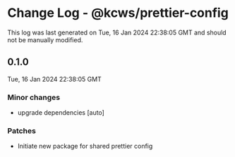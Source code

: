 # Change Log - @kcws/prettier-config

This log was last generated on Tue, 16 Jan 2024 22:38:05 GMT and should not be manually modified.

## 0.1.0
Tue, 16 Jan 2024 22:38:05 GMT

### Minor changes

- upgrade dependencies [auto]

### Patches

- Initiate new package for shared prettier config

